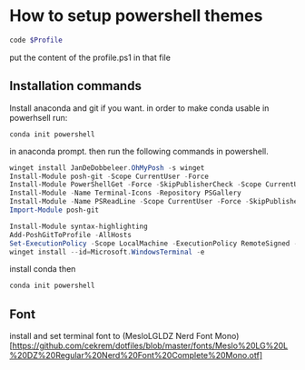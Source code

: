 # How to setup powershell themes
```powershell
code $Profile
```
put the content of the profile.ps1 in that file


## Installation commands
Install anaconda and git if you want.
in order to make conda usable in powerhsell run:
```
conda init powershell
```
in anaconda prompt. 
then run the following commands in powershell.

```powershell
winget install JanDeDobbeleer.OhMyPosh -s winget
Install-Module posh-git -Scope CurrentUser -Force
Install-Module PowerShellGet -Force -SkipPublisherCheck -Scope CurrentUser
Install-Module -Name Terminal-Icons -Repository PSGallery
Install-Module -Name PSReadLine -Scope CurrentUser -Force -SkipPublisherCheck
Import-Module posh-git

Install-Module syntax-highlighting
Add-PoshGitToProfile -AllHosts
Set-ExecutionPolicy -Scope LocalMachine -ExecutionPolicy RemoteSigned -Force
winget install --id=Microsoft.WindowsTerminal -e
```

install conda then
```powershell
conda init powershell
```
## Font
install and set terminal font to 
(MesloLGLDZ Nerd Font Mono)[https://github.com/cekrem/dotfiles/blob/master/fonts/Meslo%20LG%20L%20DZ%20Regular%20Nerd%20Font%20Complete%20Mono.otf]
